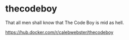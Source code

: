 # thecodeboy

That all men shall know that The Code Boy is mid as hell.

https://hub.docker.com/r/calebwebster/thecodeboy
